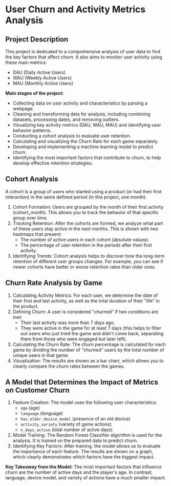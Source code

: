 # User Churn and Activity Metrics Analysis

## Project Description

This project is dedicated to a comprehensive analysis of user data to find the key factors that affect churn. It also aims to monitor user activity using these main metrics:
* DAU (Daily Active Users)
* WAU (Weekly Active Users)
* MAU (Monthly Active Users)

**Main stages of the project:**

* Collecting data on user activity and characteristics by parsing a webpage. 
* Cleaning and transforming data for analysis, including combining datasets, processing dates, and removing outliers. 
* Visualizing key activity metrics (DAU, WAU, MAU) and identifying user behavior patterns. 
* Conducting a cohort analysis to evaluate user retention. 
* Calculating and visualizing the Churn Rate for each game separately. 
* Developing and implementing a machine learning model to predict churn. 
* Identifying the most important factors that contribute to churn, to help develop effective retention strategies.

  

## Cohort Analysis

A cohort is a group of users who started using a product (or had their first interaction) in the same defined period (in this project, one month).

1. Cohort Formation: Users are grouped by the month of their first activity (cohort_month). This allows you to track the behavior of that specific group over time. 
2. Tracking Retention: After the cohorts are formed, we analyze what part of these users stay active in the next months. This is shown with two heatmaps that present: 
    * The number of active users in each cohort (absolute values). 
    * The percentage of user retention in the periods after their first activity.
3. Identifying Trends: Cohort analysis helps to discover how the long-term retention of different user groups changes. For example, you can see if newer cohorts have better or worse retention rates than older ones.



## Churn Rate Analysis by Game

1.  Calculating Activity Metrics: For each user, we determine the date of their first and last activity, as well as the total duration of their "life" in the product.
2.  Defining Churn: A user is considered "churned" if two conditions are met:
    * Their last activity was more than 7 days ago. 
    * They were active in the game for at least 7 days (this helps to filter out users who just tried the game and didn't come back, separating them from those who were engaged but later left).
3.  Calculating the Churn Rate: The churn percentage is calculated for each game by dividing the number of "churned" users by the total number of unique users in that game.
4.  Visualization: The results are shown as a bar chart, which allows you to clearly compare the churn rates between the games.



## A Model that Determines the Impact of Metrics on Customer Churn

1.  Feature Creation: The model uses the following user characteristics:
    * `age` (age)
    * `language` (language)
    * `has_older_device_model` (presence of an old device)
    * `activity_variety` (variety of game actions)
    * `n_days_active` (total number of active days)
2.  Model Training: The Random Forest Classifier algorithm is used for the analysis. It is trained on the prepared data to predict churn.
3.  Identifying Key Factors: After training, the model allows us to evaluate the importance of each feature. The results are shown on a graph, which clearly demonstrates which factors have the biggest impact.

**Key Takeaway from the Model:**
The most important factors that influence churn are the number of active days and the player's age. In contrast, language, device model, and variety of actions have a much smaller impact.
